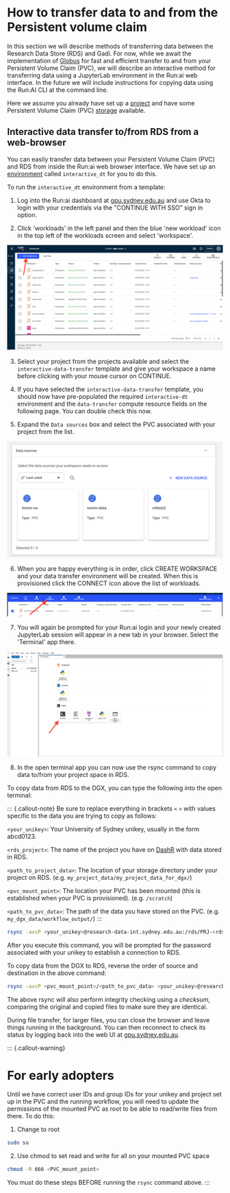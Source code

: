 # How to transfer data to and from the Persistent volume claim

In this section we will describe methods of transferring data between the Research Data Store (RDS) and Gadi. For now, while we await the implementation of [Globus](https://sydneyuni.atlassian.net/wiki/spaces/RC/pages/3492052996/Globus+Data+Transfer) for fast and efficient transfer to and from your Persistent Volume Claim (PVC), we will describe an interactive method for transferring data using a JupyterLab environment in the Run:ai web interface. In the future we will include instructions for copying data using the Run:AI CLI at the command line.

Here we assume you already have set up a [project](04_projects.md) and have some Persistent Volume Claim (PVC) [storage](06_storage.md) available.

## Interactive data transfer to/from RDS from a web-browser

You can easily transfer data between your Persistent Volume Claim (PVC) and RDS from inside the Run:ai web browser interface. We have set up an [environment](05_environments.md) called `interactive_dt` for you to do this.

To run the `interactive_dt` environment from a template:

1. Log into the Run:ai dashboard at [gpu.sydney.edu.au](https://gpu.sydney.edu.au) and use Okta to login with your credentials via the "CONTINUE WITH SSO" sign in option.

2. Click 'workloads' in the left panel and then the blue 'new workload' icon in the top left of the workloads screen and select 'workspace'.

![New Workload](../fig/workload_new.png)

3. Select your project from the projects available and select the `interactive-data-transfer` template and give your workspace a name before clicking with your mouse cursor on CONTINUE.

4. If you have selected the `interactive-data-transfer` template, you should now have pre-populated the required `interactive-dt` environment and the `data-transfer` compute resource fields on the following page. You can double check this now.

5. Expand the `Data sources` box and select the PVC associated with your project from the list.

![Data Sources](../fig/data_sources.png)

6. When you are happy everything is in order, click CREATE WORKSPACE and your data transfer environment will be created. When this is provisioned click the CONNECT icon above the list of workloads. 

![Connect](../fig/connect_jupyterlab.png)

7. You will again be prompted for your Run:ai login and your newly created JupyterLab session will appear in a new tab in your browser. Select the 'Terminal' app there.

![Terminal](../fig/terminal_jupyterlab.png)

8. In the open terminal app you can now use the rsync command to copy data to/from your project space in RDS.

To copy data from RDS to the DGX, you can type the following into the open terminal:

::: {.callout-note}
Be sure to replace everything in brackets `<` `>` with values specific to the data you are trying to copy as follows:

`<your_unikey>`: Your University of Sydney unikey, usually in the form abcd0123.

`<rds_project>`: The name of the project you have on [DashR](https://dashr.sydney.edu.au/) with data stored in RDS.

`<path_to_project_data>`: The location of your storage directory under your project on RDS. (e.g. `my_project_data/my_project_data_for_dgx/`)

`<pvc_mount_point>`: The location your PVC has been mounted (this is established when your PVC is provisioned). (e.g. `/scratch`)

`<path_to_pvc_data>`: The path of the data you have stored on the PVC. (e.g. `my_dgx_data/workflow_output/`)
:::

```bash
rsync -avcP <your_unikey>@research-data-int.sydney.edu.au:/rds/PRJ-<rds_project>/<path_to_project_data> <pvc_mount_point>/<path_to_pvc_data>
```

After you execute this command, you will be prompted for the password associated with your unikey to establish a connection to RDS. 

To copy data from the DGX to RDS, reverse the order of source and destination in the above command:

```bash
rsync -avcP <pvc_mount_point>/<path_to_pvc_data> <your_unikey>@research-data-int.sydney.edu.au:/rds/PRJ-<rds_project>/<path_to_project_data> 
```

The above rsync will also perform integrity checking using a *checksum*, comparing the original and copied files to make sure they are identical.

During file transfer, for larger files, you can close the browser and leave things running in the background. You can then reconnect to check its status by logging back into the web UI at [gpu.sydney.edu.au](https://gpu.sydney.edu.au).
    
::: {.callout-warning}

# For early adopters

Until we have correct user IDs and group IDs for your unikey and project set up in the PVC and the running workflow, you will need to update the permissions of the mounted PVC as root to be able to read/write files from there. To do this:

1. Change to root

```bash
sudo su
```

2. Use chmod to set read and write for all on your mounted PVC space

```bash
chmod -R 666 <PVC_mount_point>
```

You must do these steps BEFORE running the `rsync` command above.
:::






